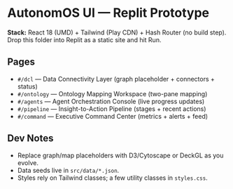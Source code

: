 # AutonomOS UI — Replit Prototype

**Stack:** React 18 (UMD) + Tailwind (Play CDN) + Hash Router (no build step).  
Drop this folder into Replit as a static site and hit Run.

## Pages
- `#/dcl` — Data Connectivity Layer (graph placeholder + connectors + status)
- `#/ontology` — Ontology Mapping Workspace (two-pane mapping)
- `#/agents` — Agent Orchestration Console (live progress updates)
- `#/pipeline` — Insight-to-Action Pipeline (stages + recent actions)
- `#/command` — Executive Command Center (metrics + alerts + feed)

## Dev Notes
- Replace graph/map placeholders with D3/Cytoscape or DeckGL as you evolve.
- Data seeds live in `src/data/*.json`.
- Styles rely on Tailwind classes; a few utility classes in `styles.css`.
